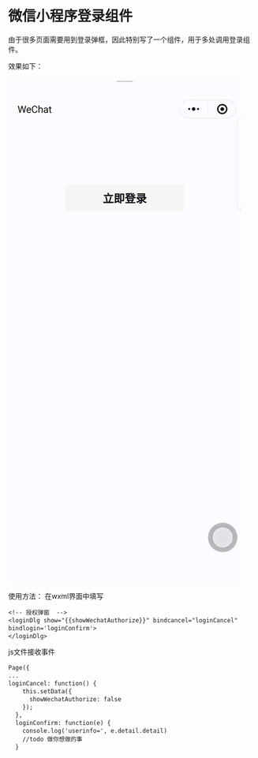 # 微信小程序登录组件
由于很多页面需要用到登录弹框，因此特别写了一个组件，用于多处调用登录组件。

效果如下：

![组件使用演示](https://github.com/hqfeijian/logindlg/blob/master/logindlg.gif)

使用方法：
在wxml界面中填写

````
<!-- 授权弹窗  -->
<loginDlg show="{{showWechatAuthorize}}" bindcancel="loginCancel" bindlogin='loginConfirm'>
</loginDlg>
````
js文件接收事件
````
Page({
...
loginCancel: function() {
    this.setData({
      showWechatAuthorize: false
    });
  },
  loginConfirm: function(e) {
    console.log('userinfo=', e.detail.detail)
    //todo 做你想做的事
  }
````
